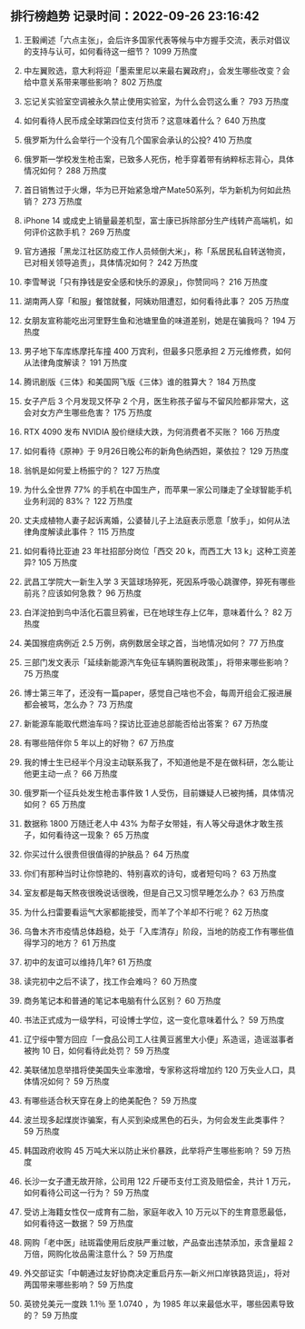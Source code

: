
## 排行榜趋势 记录时间：2022-09-26 23:16:42
  
  1. 王毅阐述「六点主张」，会后许多国家代表等候与中方握手交流，表示对倡议的支持与认可，如何看待这一细节？ 1099 万热度
    
  2. 中左翼败选，意大利将迎「墨索里尼以来最右翼政府」，会发生哪些改变？会给中意关系带来哪些影响？ 802 万热度
    
  3. 忘记关实验室空调被永久禁止使用实验室，为什么会罚这么重？ 793 万热度
    
  4. 如何看待人民币成全球第四位支付货币？这意味着什么？ 640 万热度
    
  5. 俄罗斯为什么会举行一个没有几个国家会承认的公投? 410 万热度
    
  6. 俄罗斯一学校发生枪击案，已致多人死伤，枪手穿着带有纳粹标志背心，具体情况如何？ 288 万热度
    
  7. 首日销售过于火爆，华为已开始紧急增产Mate50系列，华为新机为何如此热销？ 273 万热度
    
  8. iPhone 14 或成史上销量最差机型，富士康已拆除部分生产线转产高端机，如何评价这款手机？ 269 万热度
    
  9. 官方通报「黑龙江社区防疫工作人员倾倒大米」，称「系居民私自转送物资，已对相关领导追责」，具体情况如何？ 242 万热度
    
  10. 李雪琴说「只有挣钱是安全感和快乐的源泉」，你赞同吗？ 216 万热度
    
  11. 湖南两人穿「和服」餐馆就餐，阿姨劝阻遭怼，如何看待此事？ 205 万热度
    
  12. 女朋友宣称能吃出河里野生鱼和池塘里鱼的味道差别，她是在骗我吗？ 194 万热度
    
  13. 男子地下车库练摩托车撞 400 万宾利，但最多只愿承担 2 万元维修费，如何从法律角度解读？ 191 万热度
    
  14. 腾讯剧版《三体》和美国网飞版《三体》谁的胜算大？ 184 万热度
    
  15. 女子产后 3 个月发现又怀孕 2 个月，医生称孩子留与不留风险都非常大，这会对女方产生哪些危害？ 175 万热度
    
  16. RTX 4090 发布 NVIDIA 股价继续大跌，为何消费者不买账？ 166 万热度
    
  17. 如何看待《原神》于 9月26日晚公布的新角色纳西妲，莱依拉？ 129 万热度
    
  18. 翁帆是如何爱上杨振宁的？ 127 万热度
    
  19. 为什么全世界 77% 的手机在中国生产，而苹果一家公司赚走了全球智能手机业务利润的 83%？ 122 万热度
    
  20. 丈夫成植物人妻子起诉离婚，公婆替儿子上法庭表示愿意「放手」，如何从法律角度解读此事件？ 115 万热度
    
  21. 如何看待比亚迪 23 年社招部分岗位「西交 20 k，而西工大 13 k」这种工资差异? 105 万热度
    
  22. 武昌工学院大一新生入学 3 天篮球场猝死，死因系呼吸心跳骤停，猝死有哪些前兆？应该如何急救？ 96 万热度
    
  23. 白洋淀拍到鸟中活化石震旦鸦雀，已在地球生存上亿年，意味着什么？ 82 万热度
    
  24. 美国猴痘病例近 2.5 万例，病例数居全球之首，当地情况如何？ 77 万热度
    
  25. 三部门发文表示「延续新能源汽车免征车辆购置税政策」，将带来哪些影响？ 75 万热度
    
  26. 博士第三年了，还没有一篇paper，感觉自己啥也不会，每周开组会汇报进展都会被骂，怎么办？ 73 万热度
    
  27. 新能源车能取代燃油车吗？探访比亚迪总部能否给出答案？ 67 万热度
    
  28. 有哪些陪伴你 5 年以上的好物？ 67 万热度
    
  29. 我的博士生已经半个月没主动联系我了，不知道他是不是在做科研，怎么能让他更主动一点？ 66 万热度
    
  30. 俄罗斯一个征兵处发生枪击事件致 1 人受伤，目前嫌疑人已被拘捕，具体情况如何？ 65 万热度
    
  31. 数据称 1800 万随迁老人中 43% 为帮子女带娃，有人等父母退休才敢生孩子，如何看待这一现象？ 65 万热度
    
  32. 你买过什么很贵但很值得的护肤品？ 64 万热度
    
  33. 你们有那种当时让你惊艳的、特别喜欢的诗句，或者短句吗？ 63 万热度
    
  34. 室友都是每天熬夜很晚说话很晚，但是自己又习惯早睡怎么办？ 63 万热度
    
  35. 为什么扫雷要看运气大家都能接受，而羊了个羊却不行呢？ 62 万热度
    
  36. 乌鲁木齐市疫情总体趋稳，处于「入库清存」阶段，当地的防疫工作有哪些值得学习的地方？ 61 万热度
    
  37. 初中的友谊可以维持几年? 61 万热度
    
  38. 读完初中之后不读了，找工作会难吗？ 60 万热度
    
  39. 商务笔记本和普通的笔记本电脑有什么区别？ 60 万热度
    
  40. 书法正式成为一级学科，可设博士学位，这一变化意味着什么？ 59 万热度
    
  41. 辽宁绥中警方回应「一食品公司工人往黄豆酱里大小便」系造谣，造谣滋事者被拘 10 日，如何看待此处罚？ 59 万热度
    
  42. 美联储加息举措将使美国失业率激增，专家称这将增加约 120 万失业人口，具体情况如何？ 59 万热度
    
  43. 有哪些适合秋天穿在身上的绝美配色？ 59 万热度
    
  44. 波兰现多起煤炭诈骗案，有人买到染成黑色的石头，为何会发生此类事件？ 59 万热度
    
  45. 韩国政府收购 45 万吨大米以防止米价暴跌，此举将产生哪些影响？ 59 万热度
    
  46. 长沙一女子遭无故开除，公司用 122 斤硬币支付工资及赔偿金，共计 1 万元，如何看待公司这一行为？ 59 万热度
    
  47. 受访上海籍女性仅一成育有二胎，家庭年收入 10 万元以下的生育意愿最低，如何看待这一数据？ 59 万热度
    
  48. 网购「老中医」祛斑霜使用后皮肤严重过敏，产品查出违禁添加，汞含量超 2 万倍，网购化妆品需注意什么？ 59 万热度
    
  49. 外交部证实「中朝通过友好协商决定重启丹东—新义州口岸铁路货运」，将对两国带来哪些影响？ 59 万热度
    
  50. 英镑兑美元一度跌 1.1％ 至 1.0740 ，为 1985 年以来最低水平，哪些因素导致的？ 59 万热度
    